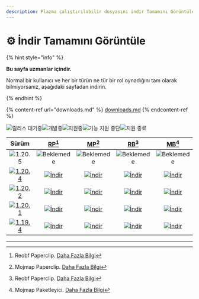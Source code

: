 ```yaml
---
description: Plazma çalıştırılabilir dosyasını indir Tamamını Görüntüle
---
```


# ⚙️ İndir Tamamını Görüntüle

{% hint style="info" %}

**Bu sayfa uzmanlar içindir.**

Normal bir kullanıcı ve her bir türün ne tür bir rol oynadığını tam olarak bilmiyorsanız,
aşağıdaki sayfadan indirin.

{% endhint %}

{% content-ref url="downloads.md" %}
[downloads.md](downloads.md)
{% endcontent-ref %}

[wtr]: https://badge.plazmamc.org/0/Bekleme%20Sürümü

![릴리스 대기중][wtr]![개발중](https://badge.plazmamc.org/1/개발중)![지원중](https://badge.plazmamc.org/2/지원중)![기능 지원 중단](https://badge.plazmamc.org/6/기능%20지원%20중단)![지원 종료](https://badge.plazmamc.org/4/지원%20종료)

|                                       Sürüm                                       |                           [RP](#user-content-fn-1)[^1]                           |                           [MP](#user-content-fn-2)[^2]                           |                           [RB](#user-content-fn-3)[^3]                           |                           [MB](#user-content-fn-4)[^4]                           |
| :-------------------------------------------------------------------------------: | :------------------------------------------------------------------------------: | :------------------------------------------------------------------------------: | :------------------------------------------------------------------------------: | :------------------------------------------------------------------------------: |
|                   ![1.20.5](https://badge.plazmamc.org/0/1.20.5)                  |                                 ![Beklemede][wtr]                                |                                 ![Beklemede][wtr]                                |                                 ![Beklemede][wtr]                                |                                 ![Beklemede][wtr]                                |
| [![1.20.4](https://badge.plazmamc.org/2/1.20.4)](https://git.plazmamc.org/1.20.4) | [![İndir](https://badge.plazmamc.org/1/İndir)](https://dl.plazmamc.org/1.20.4/0) | [![İndir](https://badge.plazmamc.org/1/İndir)](https://dl.plazmamc.org/1.20.4/1) | [![İndir](https://badge.plazmamc.org/1/İndir)](https://dl.plazmamc.org/1.20.4/2) | [![İndir](https://badge.plazmamc.org/1/İndir)](https://dl.plazmamc.org/1.20.4/3) |
| [![1.20.2](https://badge.plazmamc.org/6/1.20.2)](https://git.plazmamc.org/1.20.2) | [![İndir](https://badge.plazmamc.org/1/İndir)](https://dl.plazmamc.org/1.20.2/0) | [![İndir](https://badge.plazmamc.org/1/İndir)](https://dl.plazmamc.org/1.20.2/1) | [![İndir](https://badge.plazmamc.org/1/İndir)](https://dl.plazmamc.org/1.20.2/2) | [![İndir](https://badge.plazmamc.org/1/İndir)](https://dl.plazmamc.org/1.20.2/3) |
| [![1.20.1](https://badge.plazmamc.org/4/1.20.1)](https://git.plazmamc.org/1.20.1) | [![İndir](https://badge.plazmamc.org/1/İndir)](https://dl.plazmamc.org/1.20.1/0) | [![İndir](https://badge.plazmamc.org/1/İndir)](https://dl.plazmamc.org/1.20.1/1) | [![İndir](https://badge.plazmamc.org/1/İndir)](https://dl.plazmamc.org/1.20.1/2) | [![İndir](https://badge.plazmamc.org/1/İndir)](https://dl.plazmamc.org/1.20.1/3) |
| [![1.19.4](https://badge.plazmamc.org/4/1.19.4)](https://git.plazmamc.org/1.19.4) | [![İndir](https://badge.plazmamc.org/1/İndir)](https://dl.plazmamc.org/1.19.4/0) | [![İndir](https://badge.plazmamc.org/1/İndir)](https://dl.plazmamc.org/1.19.4/1) | [![İndir](https://badge.plazmamc.org/1/İndir)](https://dl.plazmamc.org/1.19.4/2) | [![İndir](https://badge.plazmamc.org/1/İndir)](https://dl.plazmamc.org/1.19.4/3) |

***

[^1]: Reobf Paperclip. [Daha Fazla Bilgi](../administration/getting-started#id-2)

[^2]: Mojmap Paperclip. [Daha Fazla Bilgi](../administration/getting-started#id-2)

[^3]: Reobf Paperclip. [Daha Fazla Bilgi](../administration/getting-started#id-2)

[^4]: Mojmap Paketleyici. [Daha Fazla Bilgi](../administration/getting-started#id-2)
